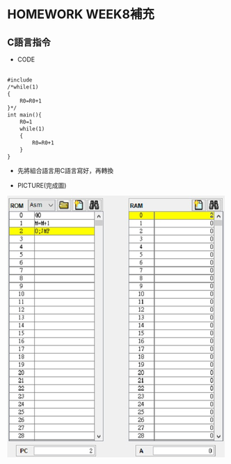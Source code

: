 # HOMEWORK WEEK8補充

## C語言指令
* CODE
<pre><code>
#include<stdio.h>
/*while(1)
{
    R0=R0+1
}*/
int main(){
    R0=1
    while(1)
    {
        R0=R0+1
    }
}
</code></pre>
* 先將組合語言用C語言寫好，再轉換

* PICTURE(完成圖)

![PICTURE1](https://github.com/brian891005/co109a/blob/master/HW/%E5%9C%96%E7%89%87/21.jpg)